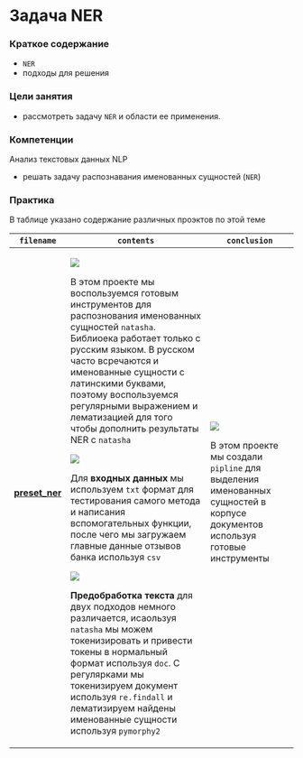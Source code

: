# **Задача NER**

### **Краткое содержание**
- `NER` 
- подходы для решения 

### **Цели занятия**
- рассмотреть задачу `NER` и области ее применения.

### **Компетенции**

Анализ текстовых данных NLP

- решать задачу распознавания именованных сущностей (`NER`)

### **Практика**


В таблице указано содержание различных проэктов по этой теме 

|`filename`|`contents` |`conclusion`|
|-----------------|-------------------|----------------------| 
| **[preset_ner](https://github.com/shtrausslearning/otus_nlp_course/blob/main/3_Классические%20методы%20NLP/10_Векторные%20представления%20слов%20и%20работа%20с%20предобученными%20эмбедингами/text_embeddings.ipynb)**  <p>  | <p><p> <sub> ![](https://img.shields.io/badge/Project-Information-4169E1)</sub> <p><p> В этом проекте мы воспользуемся готовым инструментов для распознования именованных сущностей `natasha`. Библиоека работает только с русским языком. В русском часто всречаются и именованные сущности с латинскими буквами, поэтому воспользуемся регулярными выражением и лематизацией для того чтобы дополнить результаты NER c `natasha`  <p>  <sub>![](https://img.shields.io/badge/Input-Data-DE3163)</sub> <p>  Для **входных данных** мы используем `txt` формат для тестирования самого метода и написания вспомогательных функции, после чего мы загружаем главные данные отзывов банка используя `csv` <p> <sub>![](https://img.shields.io/badge/Text-Preprocessing-9ACD32)</sub> <p> **Предобработка текста** для двух подходов немного различается, исаользуя `natasha` мы можем токенизировать и привести токены в нормальный формат используя `doc`. C регулярками мы токенизируем документ используя `re.findall` и лематизируем найдены именованные сущности используя `pymorphy2`  | ![](https://img.shields.io/badge/NLP-pipeline-FF7F50) <p><p>В этом проекте мы создали `pipline` для выделения именованных сущностей в корпусе документов используя готовые инструменты | 
